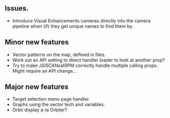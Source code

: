 ## Issues.

* Introduce Visual Enhancements cameras directly into the camera pipeline when (if) they get unique names to find them by.

## Minor new features

* Vector patterns on the map, defined in files.
* Work out an API setting to direct handler loader to look at another prop?
* Try to make JSISCANsatRPM correctly handle multiple calling props. Might require an API change...

## Major new features

* Target selection menu page handler.
* Graphs using the vector tech and variables.
* Orbit display a-la Orbiter?